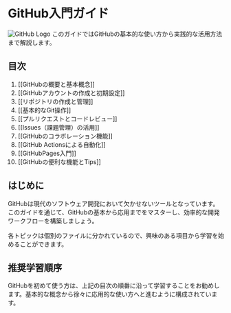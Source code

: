 # GitHub入門ガイド

![GitHub Logo](https://github.githubassets.com/images/modules/logos_page/GitHub-Logo.png)
このガイドではGitHubの基本的な使い方から実践的な活用方法まで解説します。

## 目次

1. [[GitHubの概要と基本概念]]
2. [[GitHubアカウントの作成と初期設定]]
3. [[リポジトリの作成と管理]]
4. [[基本的なGit操作]]
5. [[プルリクエストとコードレビュー]]
6. [[Issues（課題管理）の活用]]
7. [[GitHubのコラボレーション機能]]
8. [[GitHub Actionsによる自動化]]
9. [[GitHubPages入門]]
10. [[GitHubの便利な機能とTips]]

## はじめに

GitHubは現代のソフトウェア開発において欠かせないツールとなっています。このガイドを通じて、GitHubの基本から応用までをマスターし、効率的な開発ワークフローを構築しましょう。

各トピックは個別のファイルに分かれているので、興味のある項目から学習を始めることができます。

## 推奨学習順序

GitHubを初めて使う方は、上記の目次の順番に沿って学習することをお勧めします。基本的な概念から徐々に応用的な使い方へと進むように構成されています。
